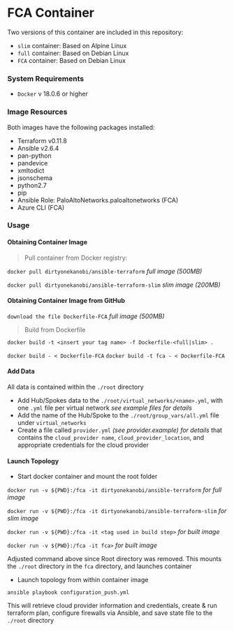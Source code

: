# FCA Container

Two versions of this container are included in this repository:

- `slim` container: Based on Alpine Linux
- `full` container: Based on Debian Linux
- `FCA` container: Based on Debian Linux

### System Requirements

- `Docker` v 18.0.6 or higher

### Image Resources

Both images have the following packages installed:

- Terraform v0.11.8
- Ansible v2.6.4
- pan-python
- pandevice
- xmltodict
- jsonschema
- python2.7
- pip
- Ansible Role: PaloAltoNetworks.paloaltonetworks (FCA)
- Azure CLI (FCA)


### Usage

#### Obtaining Container Image

> Pull container from Docker registry:

`docker pull dirtyonekanobi/ansible-terraform` _full image (500MB)_

`docker pull dirtyonekanobi/ansible-terraform-slim` _slim image (200MB)_

#### Obtaining Container Image from GitHub

`download the file Dockerfile-FCA`  _full image (500MB)_

> Build from Dockerfile

`docker build -t <insert your tag name> -f Dockerfile-<full|slim> .`

`docker build - < Dockerfile-FCA`
`docker build -t fca - < Dockerfile-FCA`


#### Add Data

All data is contained within the `./root` directory

- Add Hub/Spokes data to the `./root/virtual_networks/<name>.yml`, with one `.yml` file per virtual network _see example files for details_
- Add the name of the Hub/Spoke to the `./root/group_vars/all.yml` file under `virtual_networks`
- Create a file called `provider.yml` _(see provider.example) for details_ that contains the `cloud_provider name`, `cloud_provider_location`, and appropriate credentials for the cloud provider

#### Launch Topology

- Start docker container and mount the root folder

`docker run -v ${PWD}:/fca -it dirtyonekanobi/ansible-terraform` _for full image_

`docker run -v ${PWD}:/fca -it dirtyonekanobi/ansible-terraform-slim` _for slim image_

`docker run -v ${PWD}:/fca -it <tag used in build step>` _for built image_

`docker run -v ${PWD}:/fca -it fca>` _for built image_

Adjusted command above since Root directory was removed.
This mounts the `./root` directory in the `fca` directory, and launches container

- Launch topology from within container image

`ansible playbook configuration_push.yml`

This will retrieve cloud provider information and credentials, create & run terraform plan, configure firewalls via Ansible, and save state file to the `./root` directory


